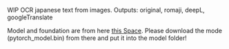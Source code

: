 WIP OCR japanese text from images. Outputs: original, romaji, deepL, googleTranslate

Model and foundation are from here [this Space](https://huggingface.co/spaces/Detomo/Japanese-OCR).
Please download the mode (pytorch_model.bin) from there and put it into the model folder!